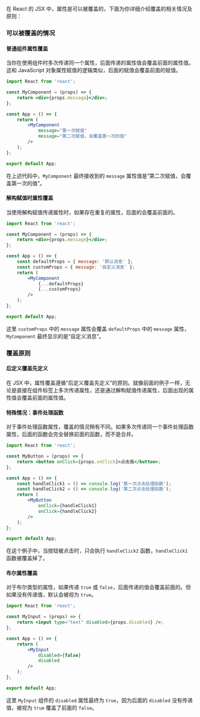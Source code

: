 在 React 的 JSX 中，属性是可以被覆盖的，下面为你详细介绍覆盖的相关情况及原则：

### 可以被覆盖的情况
#### 普通组件属性覆盖
当你在使用组件时多次传递同一个属性，后面传递的属性值会覆盖前面的属性值。这和 JavaScript 对象属性赋值的逻辑类似，后面的赋值会覆盖前面的赋值。

```jsx
import React from 'react';

const MyComponent = (props) => {
    return <div>{props.message}</div>;
};

const App = () => {
    return (
        <MyComponent 
            message="第一次赋值"
            message="第二次赋值，会覆盖第一次的值" 
        />
    );
};

export default App;
```
在上述代码中，`MyComponent` 最终接收到的 `message` 属性值是“第二次赋值，会覆盖第一次的值”。

#### 解构赋值时属性覆盖
当使用解构赋值传递属性时，如果存在重复的属性，后面的会覆盖前面的。

```jsx
import React from 'react';

const MyComponent = (props) => {
    return <div>{props.message}</div>;
};

const App = () => {
    const defaultProps = { message: '默认消息' };
    const customProps = { message: '自定义消息' };
    return (
        <MyComponent 
            {...defaultProps}
            {...customProps} 
        />
    );
};

export default App;
```
这里 `customProps` 中的 `message` 属性会覆盖 `defaultProps` 中的 `message` 属性，`MyComponent` 最终显示的是“自定义消息”。

### 覆盖原则
#### 后定义覆盖先定义
在 JSX 中，属性覆盖遵循“后定义覆盖先定义”的原则。就像前面的例子一样，无论是直接在组件标签上多次传递属性，还是通过解构赋值传递属性，后面出现的属性值会覆盖前面的属性值。

#### 特殊情况：事件处理函数
对于事件处理函数属性，覆盖的情况稍有不同。如果多次传递同一个事件处理函数属性，后面的函数会完全替换前面的函数，而不是合并。

```jsx
import React from 'react';

const MyButton = (props) => {
    return <button onClick={props.onClick}>点击我</button>;
};

const App = () => {
    const handleClick1 = () => console.log('第一次点击处理函数');
    const handleClick2 = () => console.log('第二次点击处理函数');
    return (
        <MyButton 
            onClick={handleClick1}
            onClick={handleClick2} 
        />
    );
};

export default App;
```
在这个例子中，当按钮被点击时，只会执行 `handleClick2` 函数，`handleClick1` 函数被覆盖掉了。

#### 布尔属性覆盖
对于布尔类型的属性，如果传递 `true` 或 `false`，后面传递的值会覆盖前面的。但如果没有传递值，默认会被视为 `true`。

```jsx
import React from 'react';

const MyInput = (props) => {
    return <input type="text" disabled={props.disabled} />;
};

const App = () => {
    return (
        <MyInput 
            disabled={false}
            disabled 
        />
    );
};

export default App;
```
这里 `MyInput` 组件的 `disabled` 属性最终为 `true`，因为后面的 `disabled` 没有传递值，被视为 `true` 覆盖了前面的 `false`。 